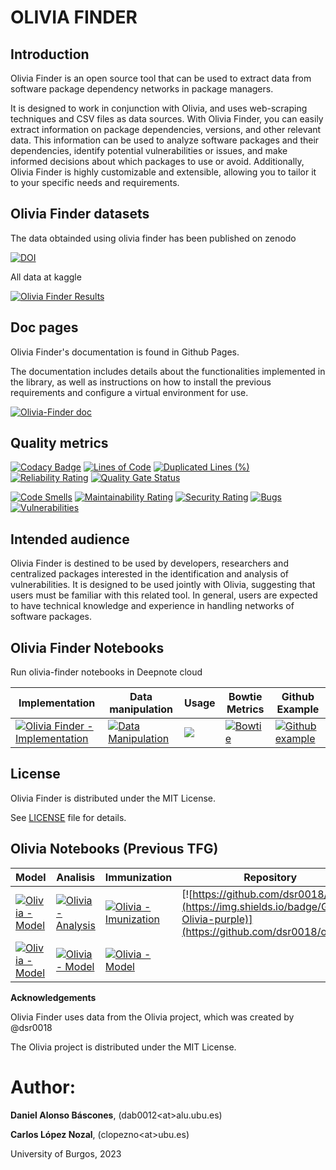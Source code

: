 # **OLIVIA FINDER**
## Introduction
Olivia Finder is an open source tool that can be used to extract data from software package dependency networks in package managers. 

It is designed to work in conjunction with Olivia, and uses web-scraping techniques and CSV files as data sources. With Olivia Finder, you can easily extract information on package dependencies, versions, and other relevant data. This information can be used to analyze software packages and their dependencies, identify potential vulnerabilities or issues, and make informed decisions about which packages to use or avoid. Additionally, Olivia Finder is highly customizable and extensible, allowing you to tailor it to your specific needs and requirements.

## Olivia Finder datasets

The data obtainded using olivia finder has been published on zenodo

[![DOI](https://zenodo.org/badge/DOI/10.5281/zenodo.8095863.svg)](https://doi.org/10.5281/zenodo.8095863)

All data at kaggle

[![Olivia Finder Results](https://img.shields.io/badge/Kaggle-All%20Data%20-%23ffff)](https://www.kaggle.com/datasets/danielalonsob/dependency-networks)



## Doc pages
Olivia Finder's documentation is found in Github Pages. 

The documentation includes details about the functionalities implemented in the library, as well as instructions on how to install the previous requirements and configure a virtual environment for use.

[![Olivia-Finder doc](https://img.shields.io/badge/DOC-Olivia--Finder-blue)](https://dab0012.github.io/olivia-finder)


## Quality metrics
[![Codacy Badge](https://app.codacy.com/project/badge/Grade/771e39014ceb48688cb9d341c705ecf9)](https://www.codacy.com/gh/dab0012/olivia-finder/dashboard?utm_source=github.com&amp;utm_medium=referral&amp;utm_content=dab0012/olivia-finder&amp;utm_campaign=Badge_Grade)
[![Lines of Code](https://sonarcloud.io/api/project_badges/measure?project=dab0012_olivia&metric=ncloc)](https://sonarcloud.io/summary/new_code?id=dab0012_olivia) 
[![Duplicated Lines (%)](https://sonarcloud.io/api/project_badges/measure?project=dab0012_olivia&metric=duplicated_lines_density)](https://sonarcloud.io/summary/new_code?id=dab0012_olivia)
[![Reliability Rating](https://sonarcloud.io/api/project_badges/measure?project=dab0012_olivia&metric=reliability_rating)](https://sonarcloud.io/summary/new_code?id=dab0012_olivia)
[![Quality Gate Status](https://sonarcloud.io/api/project_badges/measure?project=dab0012_olivia&metric=alert_status)](https://sonarcloud.io/summary/new_code?id=dab0012_olivia)

[![Code Smells](https://sonarcloud.io/api/project_badges/measure?project=dab0012_olivia&metric=code_smells)](https://sonarcloud.io/summary/new_code?id=dab0012_olivia)
[![Maintainability Rating](https://sonarcloud.io/api/project_badges/measure?project=dab0012_olivia&metric=sqale_rating)](https://sonarcloud.io/summary/new_code?id=dab0012_olivia)
[![Security Rating](https://sonarcloud.io/api/project_badges/measure?project=dab0012_olivia&metric=security_rating)](https://sonarcloud.io/summary/new_code?id=dab0012_olivia)
[![Bugs](https://sonarcloud.io/api/project_badges/measure?project=dab0012_olivia&metric=bugs)](https://sonarcloud.io/summary/new_code?id=dab0012_olivia)
[![Vulnerabilities](https://sonarcloud.io/api/project_badges/measure?project=dab0012_olivia&metric=vulnerabilities)](https://sonarcloud.io/summary/new_code?id=dab0012_olivia)
## Intended audience

Olivia Finder is destined to be used by developers, researchers and centralized packages interested in the identification and analysis of vulnerabilities. It is designed to be used jointly with Olivia, suggesting that users must be familiar with this related tool. In general, users are expected to have technical knowledge and experience in handling networks of software packages.

## Olivia Finder Notebooks
Run olivia-finder notebooks in Deepnote cloud 
<br>

|  Implementation | Data manipulation | Usage | Bowtie Metrics |Github Example  | 
|---|---|---|---|---|
| [![Olivia Finder - Implementation](https://img.shields.io/badge/Kaggle-Implementation%20-%23ffff)](https://www.kaggle.com/code/danielalonsob/olivia-finder-implementation) | [![Data Manipulation](https://img.shields.io/badge/Kaggle-Data%20Manipulation%20-%23ffff)](https://www.kaggle.com/danielalonsob/olivia-finder-data-manipulation) | [<img src="https://deepnote.com/buttons/try-in-a-jupyter-notebook-white-small.svg">](https://deepnote.com/@olivia-0732/olivia-finder-eacd7775-abe3-4a75-89fa-db586279d05f) | [![Bowtie](https://img.shields.io/badge/Kaggle-Bowtie%20Metrics%20-%23ffff)](https://www.kaggle.com/code/danielalonsob/bowtie-network-analisys) | [![Github example](https://img.shields.io/badge/Kaggle-Github%20Example%20-%23ffff)](https://www.kaggle.com/code/danielalonsob/olivia-finder-github-example)


 
## License

Olivia Finder is distributed under the MIT License. 

See [LICENSE](https://github.com/dab0012/olivia-finder/blob/06fb2d32146134e833df36bbf9828d4a9c72dc30/LICENSE) file for details.

## Olivia Notebooks (Previous TFG)

| Model | Analisis | Immunization |  Repository |
|---|---|---|---|
|[![Olivia - Model](https://img.shields.io/badge/Jupyter-Olivia%20--%20Model-%23fa0297)](https://github.com/dsr0018/olivia/blob/master/A-Model.ipynb) | [![Olivia - Analysis](https://img.shields.io/badge/Jupyter-Olivia%20--%20Analysis-%23fa0297)](https://github.com/dsr0018/olivia/blob/master/B-Analysis.ipynb)  |  [![Olivia - Imunization](https://img.shields.io/badge/Jupyter-Olivia%20--%20Imunization-%23fa0297)](https://github.com/dsr0018/olivia/blob/master/C-Immunization.ipynb) |  [![https://github.com/dsr0018/olivia](https://img.shields.io/badge/Github-Olivia-purple)](https://github.com/dsr0018/olivia) |
| [![Olivia - Model](https://colab.research.google.com/assets/colab-badge.svg)](https://colab.research.google.com/github/dab0012/olivia-finder/blob/master/notebooks/olivia/A-Model.ipynb) |  [![Olivia - Model](https://colab.research.google.com/assets/colab-badge.svg)](https://colab.research.google.com/github/dab0012/olivia-finder/blob/master/notebooks/olivia/B-Analysis.ipynb) | [![Olivia - Model](https://colab.research.google.com/assets/colab-badge.svg)](https://colab.research.google.com/github/dab0012/olivia-finder/blob/master/notebooks/olivia/C-Immunization.ipynb)  |  


**Acknowledgements**

Olivia Finder uses data from the Olivia project, which was created by @dsr0018

The Olivia project is distributed under the MIT License.

# **Author:** 

**Daniel Alonso Báscones**, (dab0012\<at>alu.ubu.es)

**Carlos López Nozal**, (clopezno\<at>ubu.es)

University of Burgos, 2023



